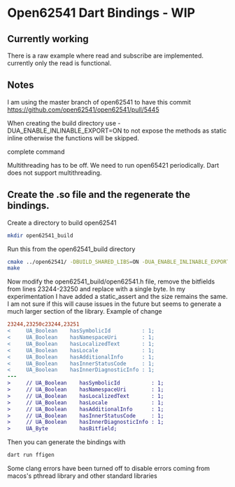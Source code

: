 # Open62541 Dart Bindings - WIP
## Currently working

There is a raw example where read and subscribe are implemented.
currently only the read is functional.

## Notes

I am using the master branch of open62541 to have this commit https://github.com/open62541/open62541/pull/5445

When creating the build directory use -DUA_ENABLE_INLINABLE_EXPORT=ON to not expose the methods as static inline
otherwise the functions will be skipped.

complete command

Multithreading has to be off. We need to run open65421 periodically. Dart does not support multithreading.

## Create the .so file and the regenerate the bindings.
Create a directory to build open62541
```bash
mkdir open62541_build
```

Run this from the open62541_build directory
```bash
cmake ../open62541/ -DBUILD_SHARED_LIBS=ON -DUA_ENABLE_INLINABLE_EXPORT=ON -DCMAKE_INSTALL_PREFIX=install -DUA_BUILD_EXAMPLES=OFF -DUA_BUILD_UNIT_TESTS=OFF -DUA_ENABLE_AMALGAMATION=ON -DUA_MULTITHREADING=0
make
```

Now modify the open62541_build/open62541.h file, remove the bitfields from lines 23244-23250 and replace with a single byte.
In my experimentation I have added a static_assert and the size remains the same. I am not sure if this
will cause issues in the future but seems to generate a much larger section of the library.
Example of change
```patch
23244,23250c23244,23251
<     UA_Boolean    hasSymbolicId          : 1;
<     UA_Boolean    hasNamespaceUri        : 1;
<     UA_Boolean    hasLocalizedText       : 1;
<     UA_Boolean    hasLocale              : 1;
<     UA_Boolean    hasAdditionalInfo      : 1;
<     UA_Boolean    hasInnerStatusCode     : 1;
<     UA_Boolean    hasInnerDiagnosticInfo : 1;
---
>     // UA_Boolean    hasSymbolicId          : 1;
>     // UA_Boolean    hasNamespaceUri        : 1;
>     // UA_Boolean    hasLocalizedText       : 1;
>     // UA_Boolean    hasLocale              : 1;
>     // UA_Boolean    hasAdditionalInfo      : 1;
>     // UA_Boolean    hasInnerStatusCode     : 1;
>     // UA_Boolean    hasInnerDiagnosticInfo : 1;
>     UA_Byte          hasBitfield;
```

Then you can generate the bindings with
```bash
dart run ffigen
```

Some clang errors have been turned off to disable errors coming from macos's pthread library and other standard libraries
